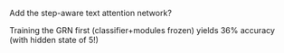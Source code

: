 Add the step-aware text attention network?

Training the GRN first (classifier+modules frozen) yields 36% accuracy (with hidden state of 5!)